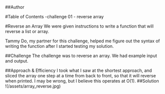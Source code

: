 ##Author

#Table of Contents
    -challenge 01 - reverse array

#Reverse an Array
We were given instructions to write a function that will reverse a list or array.

Tammy Do, my partner for this challenge, helped me figure out the syntax of writing the function after I started testing my solution.

##Challenge
The challenge was to reverse an array. We had example input and output.

##Approach & Efficiency
I took what I saw at the shortest approach, and sliced the array one step at a time from back to front, so that it will reverse when printed. I may be wrong, but I believe this operates at O(1). 
##Solution
!(/assets/array_reverse.jpg)
